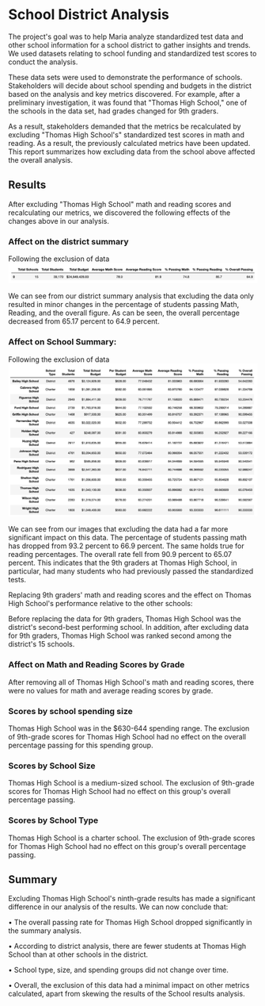 # School District Analysis
The project's goal was to help Maria analyze standardized test data and other school information for a school district to gather insights and trends. We used datasets relating to school funding and standardized test scores to conduct the analysis. 

These data sets were used to demonstrate the performance of schools. Stakeholders will decide about school spending and budgets in the district based on the analysis and key metrics discovered. For example, after a preliminary investigation, it was found that "Thomas High School," one of the schools in the data set, had grades changed for 9th graders. 

As a result, stakeholders demanded that the metrics be recalculated by excluding "Thomas High School's" standardized test scores in math and reading. As a result, the previously calculated metrics have been updated. This report summarizes how excluding data from the school above affected the overall analysis.

## Results
After excluding "Thomas High School" math and reading scores and recalculating our metrics, we discovered the following effects of the changes above in our analysis.

### Affect on the district summary

Following the exclusion of data
![](Resources/District_summary.png)

We can see from our district summary analysis that excluding the data only resulted in minor changes in the percentage of students passing Math, Reading, and the overall figure. As can be seen, the overall percentage decreased from 65.17 percent to 64.9 percent.

### Affect on School Summary: 

Following the exclusion of data
![](Resources/Per_school_summary.png)

We can see from our images that excluding the data had a far more significant impact on this data. The percentage of students passing math has dropped from 93.2 percent to 66.9 percent. The same holds true for reading percentages. The overall rate fell from 90.9 percent to 65.07 percent. This indicates that the 9th graders at Thomas High School, in particular, had many students who had previously passed the standardized tests.

Replacing 9th graders' math and reading scores and the effect on Thomas High School's performance relative to the other schools: 

Before replacing the data for 9th graders, Thomas High School was the district's second-best performing school. In addition, after excluding data for 9th graders, Thomas High School was ranked second among the district's 15 schools.

### Affect on Math and Reading Scores by Grade
After removing all of Thomas High School's math and reading scores, there were no values for math and average reading scores by grade.

### Scores by school spending size
Thomas High School was in the $630-644 spending range. The exclusion of 9th-grade scores for Thomas High School had no effect on the overall percentage passing for this spending group.

### Scores by School Size
Thomas High School is a medium-sized school. The exclusion of 9th-grade scores for Thomas High School had no effect on this group's overall percentage passing.

### Scores by School Type
Thomas High School is a charter school. The exclusion of 9th-grade scores for Thomas High School had no effect on this group's overall percentage passing.

## Summary
Excluding Thomas High School's ninth-grade results has made a significant difference in our analysis of the results. We can now conclude that:

• The overall passing rate for Thomas High School dropped significantly in the summary analysis.

• According to district analysis, there are fewer students at Thomas High School than at other schools in the district.

• School type, size, and spending groups did not change over time.

• Overall, the exclusion of this data had a minimal impact on other metrics calculated, apart from skewing the results of the School results analysis.
